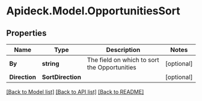 # Apideck.Model.OpportunitiesSort

## Properties

Name | Type | Description | Notes
------------ | ------------- | ------------- | -------------
**By** | **string** | The field on which to sort the Opportunities | [optional] 
**Direction** | **SortDirection** |  | [optional] 

[[Back to Model list]](../README.md#documentation-for-models) [[Back to API list]](../README.md#documentation-for-api-endpoints) [[Back to README]](../README.md)

